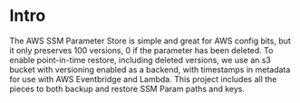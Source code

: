 # Intro

The AWS SSM Parameter Store is simple and great for AWS config bits,
but it only preserves 100 versions, 0 if the parameter has been
deleted. To enable point-in-time restore, including deleted versions,
we use an s3 bucket with versioning enabled as a backend, with
timestamps in metadata for use with AWS Eventbridge and Lambda. This
project includes all the pieces to both backup and restore SSM Param
paths and keys.
